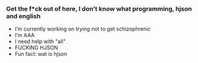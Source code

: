 ### Get the f*ck out of here, I don't know what programming, hjson and english
-  I’m currently working on trying not to get schizophrenic
-  I’m ААА
-  I need help with "all"
-  FUCKING HJSON
-  Fun fact: wat is hjson
